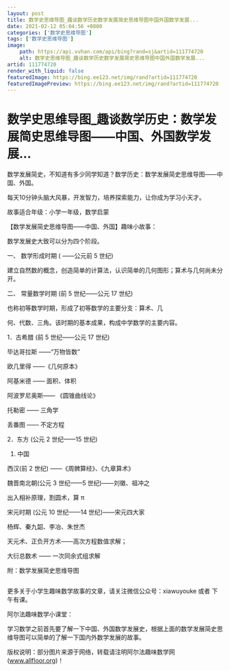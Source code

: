 ```yaml
---
layout: post
title: 数学史思维导图_趣谈数学历史数学发展简史思维导图中国外国数学发展...
date: 2021-02-12 05:04:56 +0800
categories: ['数学史思维导图']
tags: ['数学史思维导图']
image:
    path: https://api.vvhan.com/api/bing?rand=sj&artid=111774720
    alt: 数学史思维导图_趣谈数学历史数学发展简史思维导图中国外国数学发展...
artid: 111774720
render_with_liquid: false
featuredImage: https://bing.ee123.net/img/rand?artid=111774720
featuredImagePreview: https://bing.ee123.net/img/rand?artid=111774720
---
```


# 数学史思维导图\_趣谈数学历史：数学发展简史思维导图——中国、外国数学发展...

数学发展简史，不知道有多少同学知道？数学历史：数学发展简史思维导图——中国、外国。

每天10分钟头脑大风暴，开发智力，培养探索能力，让你成为学习小天才。

故事适合年级：小学一年级，数学启蒙

【数学发展简史思维导图——中国、外国】趣味小故事：

数学发展史大致可以分为四个阶段。

一、 数学形成时期 ( ——公元前 5 世纪)

建立自然数的概念，创造简单的计算法，认识简单的几何图形；算术与几何尚未分开。

二、 常量数学时期 (前 5 世纪——公元 17 世纪)

也称初等数学时期，形成了初等数学的主要分支：算术、几

何、代数、三角。该时期的基本成果，构成中学数学的主要内容。

1．古希腊 (前 5 世纪——公元 17 世纪)

毕达哥拉斯 ——“万物皆数”

欧几里得 ——《几何原本》

阿基米德 —— 面积、体积

阿波罗尼奥斯—— 《圆锥曲线论》

托勒密 —— 三角学

丢番图 —— 不定方程

2．东方 (公元 2 世纪——15 世纪)

1) 中国

西汉(前 2 世纪) ——《周髀算经》、《九章算术》

魏晋南北朝(公元 3 世纪——5 世纪)——刘徽、祖冲之

出入相补原理，割圆术，算 π

宋元时期 (公元 10 世纪——14 世纪)——宋元四大家

杨辉、秦九韶、李冶、朱世杰

天元术、正负开方术——高次方程数值求解；

大衍总数术 —— 一次同余式组求解

附：数学发展简史思维导图

![]()

更多关于小学生趣味数学故事的文章，请关注微信公众号：xiawuyouke 或者 下午有课。

阿尔法趣味数学小课堂：

学习数学之前首先要了解一下中国、外国数学发展史，根据上面的数学发展简史思维导图可以简单的了解一下国内外数学发展的故事。

版权说明：部分图片来源于网络，转载请注明阿尔法趣味数学网(www.allfloor.org)！
